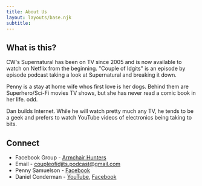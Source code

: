 ```yaml
---
title: About Us
layout: layouts/base.njk
subtitle: 
---
```


## What is this?

CW's Supernatural has been on TV since 2005 and is now available to watch on Netflix from the beginning. "Couple of Idgits" is an episode by episode podcast taking a look at Supernatural and breaking it down.

Penny is a stay at home wife whos first love is her dogs.  Behind them are Superhero/Sci-Fi movies TV shows, but she has never read a comic book in her life. odd.

Dan builds Internet. While he will watch pretty much any TV, he tends to be a geek and prefers to watch YouTube videos of electronics being taking to bits.


## Connect

- Facebook Group - [Armchair Hunters](https://www.facebook.com/groups/437248500580788/)
- Email - [coupleofidjits.podcast@gmail.com](mailto:coupleofidjits.podcast@gmail.com)
- Penny Samuelson - [Facebook](https://www.facebook.com/penny.samuelsonconderman)
- Daniel Conderman - [YouTube](https://www.youtube.com/danconderman), [Facebook](https://www.facebook.com/conderman)

